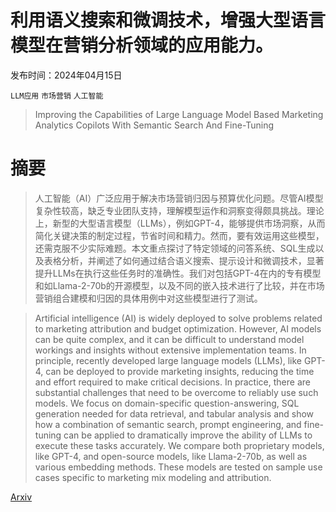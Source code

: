 # 利用语义搜索和微调技术，增强大型语言模型在营销分析领域的应用能力。

发布时间：2024年04月15日

`LLM应用` `市场营销` `人工智能`

> Improving the Capabilities of Large Language Model Based Marketing Analytics Copilots With Semantic Search And Fine-Tuning

# 摘要

> 人工智能（AI）广泛应用于解决市场营销归因与预算优化问题。尽管AI模型复杂性较高，缺乏专业团队支持，理解模型运作和洞察变得颇具挑战。理论上，新型的大型语言模型（LLMs），例如GPT-4，能够提供市场洞察，从而简化关键决策的制定过程，节省时间和精力。然而，要有效运用这些模型，还需克服不少实际难题。本文重点探讨了特定领域的问答系统、SQL生成以及表格分析，并阐述了如何通过结合语义搜索、提示设计和微调技术，显著提升LLMs在执行这些任务时的准确性。我们对包括GPT-4在内的专有模型和如Llama-2-70b的开源模型，以及不同的嵌入技术进行了比较，并在市场营销组合建模和归因的具体用例中对这些模型进行了测试。

> Artificial intelligence (AI) is widely deployed to solve problems related to marketing attribution and budget optimization. However, AI models can be quite complex, and it can be difficult to understand model workings and insights without extensive implementation teams. In principle, recently developed large language models (LLMs), like GPT-4, can be deployed to provide marketing insights, reducing the time and effort required to make critical decisions. In practice, there are substantial challenges that need to be overcome to reliably use such models. We focus on domain-specific question-answering, SQL generation needed for data retrieval, and tabular analysis and show how a combination of semantic search, prompt engineering, and fine-tuning can be applied to dramatically improve the ability of LLMs to execute these tasks accurately. We compare both proprietary models, like GPT-4, and open-source models, like Llama-2-70b, as well as various embedding methods. These models are tested on sample use cases specific to marketing mix modeling and attribution.

[Arxiv](https://arxiv.org/abs/2404.13077)